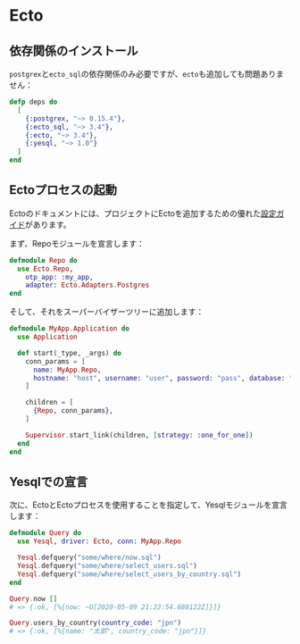 # Ecto

## 依存関係のインストール

`postgrex`と`ecto_sql`の依存関係のみ必要ですが、`ecto`も追加しても問題ありません：

```elixir
defp deps do
  [
    {:postgrex, "~> 0.15.4"},
    {:ecto_sql, "~> 3.4"},
    {:ecto, "~> 3.4"},
    {:yesql, "~> 1.0"}
  ]
end
```

## Ectoプロセスの起動

Ectoのドキュメントには、プロジェクトにEctoを追加するための優れた[設定ガイド](https://hexdocs.pm/ecto/Ecto.html#module-repositories)があります。

まず、Repoモジュールを宣言します：

```elixir
defmodule Repo do
  use Ecto.Repo,
    otp_app: :my_app,
    adapter: Ecto.Adapters.Postgres
end
```

そして、それをスーパーバイザーツリーに追加します：

```elixir
defmodule MyApp.Application do
  use Application

  def start(_type, _args) do
    conn_params = [
      name: MyApp.Repo,
      hostname: "host", username: "user", password: "pass", database: "your_db"
    ]

    children = [
      {Repo, conn_params},
    ]

    Supervisor.start_link(children, [strategy: :one_for_one])
  end
end
```

## Yesqlでの宣言

次に、EctoとEctoプロセスを使用することを指定して、Yesqlモジュールを宣言します：

```elixir
defmodule Query do
  use Yesql, driver: Ecto, conn: MyApp.Repo

  Yesql.defquery("some/where/now.sql")
  Yesql.defquery("some/where/select_users.sql")
  Yesql.defquery("some/where/select_users_by_country.sql")
end

Query.now []
# => {:ok, [%{now: ~U[2020-05-09 21:22:54.680122Z]}]}

Query.users_by_country(country_code: "jpn")
# => {:ok, [%{name: "太郎", country_code: "jpn"}]}
```